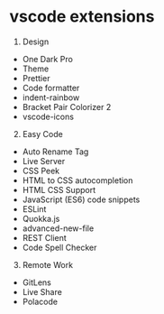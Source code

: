 # vscode extensions

1. Design

- One Dark Pro
- Theme
- Prettier
- Code formatter
- indent-rainbow
- Bracket Pair Colorizer 2
- vscode-icons

2. Easy Code

- Auto Rename Tag
- Live Server
- CSS Peek
- HTML to CSS autocompletion
- HTML CSS Support
- JavaScript (ES6) code snippets
- ESLint
- Quokka.js
- advanced-new-file
- REST Client
- Code Spell Checker

3. Remote Work

- GitLens
- Live Share
- Polacode
